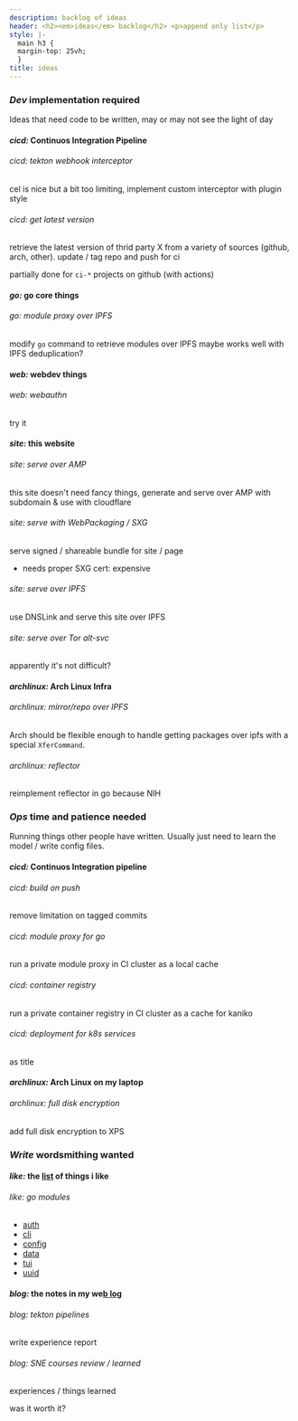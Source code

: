 ```yaml
---
description: backlog of ideas
header: <h2><em>ideas</em> backlog</h2> <p>append only list</p>
style: |-
  main h3 {
  margin-top: 25vh;
  }
title: ideas
---
```


<!-- markdownlint-disable MD001 -->

### _Dev_ implementation required

Ideas that need code to be written,
may or may not see the light of day

#### _cicd:_ Continuos Integration Pipeline

###### _cicd:_ tekton webhook interceptor

cel is nice but a bit too limiting,
implement custom interceptor with plugin style

###### _cicd:_ get latest version

retrieve the latest version of thrid party X
from a variety of sources (github, arch, other).
update / tag repo and push for ci

partially done for `ci-*` projects on github (with actions)

#### _go:_ go core things

###### _go:_ module proxy over IPFS

modify `go` command to retrieve modules over IPFS
maybe works well with IPFS deduplication?

#### _web:_ webdev things

###### _web:_ webauthn

try it

#### _site:_ this website

###### _site:_ serve over AMP

this site doesn't need fancy things,
generate and serve over AMP with subdomain & use with cloudflare

###### _site:_ serve with WebPackaging / SXG

serve signed / shareable bundle for site / page

- needs proper SXG cert: expensive

###### _site:_ serve over IPFS

use DNSLink and serve this site over IPFS

###### _site:_ serve over Tor alt-svc

apparently it's not difficult?

#### _archlinux:_ Arch Linux Infra

###### _archlinux:_ mirror/repo over IPFS

Arch should be flexible enough to handle getting packages over ipfs
with a special `XferCommand`.

###### _archlinux:_ reflector

reimplement reflector in go because NIH

### _Ops_ time and patience needed

Running things other people have written.
Usually just need to learn the model / write config files.

#### _cicd:_ Continuos Integration pipeline

###### _cicd:_ build on push

remove limitation on tagged commits

###### _cicd:_ module proxy for go

run a private module proxy in CI cluster as a local cache

###### _cicd:_ container registry

run a private container registry in CI cluster as a cache for kaniko

###### _cicd:_ deployment for k8s services

as title

#### _archlinux:_ Arch Linux on my laptop

###### _archlinux:_ full disk encryption

add full disk encryption to XPS

### _Write_ wordsmithing wanted

#### _like:_ the [list](/like/) of things i like

###### _like:_ go modules

- [auth](https://github.com/avelino/awesome-go#authentication-and-oauth)
- [cli](https://github.com/avelino/awesome-go#standard-cli)
- [config](https://github.com/avelino/awesome-go#configuration)
- [data](https://github.com/avelino/awesome-go#database)
- [tui](https://github.com/avelino/awesome-go#advanced-console-uis)
- [uuid](https://github.com/avelino/awesome-go#uuid)

#### _blog:_ the notes in my we[b log](/blog/)

###### _blog:_ tekton pipelines

write experience report

###### _blog:_ SNE courses review / learned

experiences / things learned

was it worth it?
